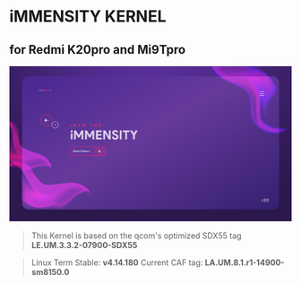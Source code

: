 # iMMENSITY KERNEL
## for Redmi K20pro and Mi9Tpro

![logo](https://github.com/UtsavBalar1231/xda-stuff/raw/master/immensity-new.png "logo here")

> This Kernel is based on the qcom's optimized SDX55 tag **LE.UM.3.3.2-07900-SDX55**

> Linux Term Stable: **v4.14.180**
> Current CAF tag: **LA.UM.8.1.r1-14900-sm8150.0**


